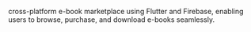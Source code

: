 cross-platform e-book marketplace using Flutter and Firebase, enabling users to browse, purchase, and download e-books seamlessly.
